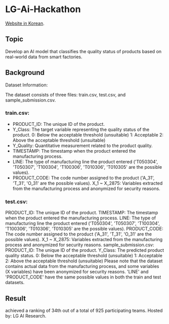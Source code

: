 # LG-Ai-Hackathon
[Website in Korean](https://dacon.io/en/competitions/official/236055/overview/description).
## Topic
Develop an AI model that classifies the quality status of products based on real-world data from smart factories.

## Background
Dataset Information:

The dataset consists of three files: train.csv, test.csv, and sample_submission.csv.

### train.csv:
- PRODUCT_ID: The unique ID of the product.
- Y_Class: The target variable representing the quality status of the product.
0: Below the acceptable threshold (unsuitable)
1: Acceptable
2: Above the acceptable threshold (unsuitable)
- Y_Quality: Quantitative measurement related to the product quality.
- TIMESTAMP: The timestamp when the product entered the manufacturing process.
- LINE: The type of manufacturing line the product entered ('T050304', 'T050307', 'T100304', 'T100306', 'T010306', 'T010305' are the possible values).
- PRODUCT_CODE: The code number assigned to the product ('A_31', 'T_31', 'O_31' are the possible values).
X_1 ~ X_2875: Variables extracted from the manufacturing process and anonymized for security reasons.
### test.csv:
PRODUCT_ID: The unique ID of the product.
TIMESTAMP: The timestamp when the product entered the manufacturing process.
LINE: The type of manufacturing line the product entered ('T050304', 'T050307', 'T100304', 'T100306', 'T010306', 'T010305' are the possible values).
PRODUCT_CODE: The code number assigned to the product ('A_31', 'T_31', 'O_31' are the possible values).
X_1 ~ X_2875: Variables extracted from the manufacturing process and anonymized for security reasons.
sample_submission.csv:
PRODUCT_ID: The unique ID of the product.
Y_Class: The predicted product quality status.
0: Below the acceptable threshold (unsuitable)
1: Acceptable
2: Above the acceptable threshold (unsuitable)
Please note that the dataset contains actual data from the manufacturing process, and some variables (X variables) have been anonymized for security reasons. 'LINE' and 'PRODUCT_CODE' have the same possible values in both the train and test datasets.




## Result
achieved a ranking of 34th out of a total of 925 participating teams.
Hosted by: LG AI Research.
